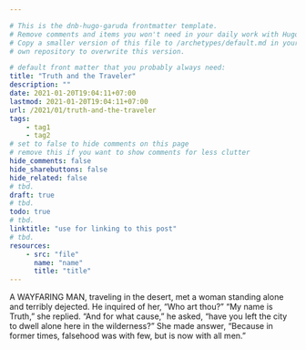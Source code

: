 ```yaml
---

# This is the dnb-hugo-garuda frontmatter template. 
# Remove comments and items you won't need in your daily work with Hugo.
# Copy a smaller version of this file to /archetypes/default.md in your
# own repository to overwrite this version.

# default front matter that you probably always need:
title: "Truth and the Traveler"
description: ""
date: 2021-01-20T19:04:11+07:00
lastmod: 2021-01-20T19:04:11+07:00
url: /2021/01/truth-and-the-traveler
tags:
    - tag1
    - tag2
# set to false to hide comments on this page
# remove this if you want to show comments for less clutter
hide_comments: false
hide_sharebuttons: false
hide_related: false
# tbd.
draft: true
# tbd.
todo: true
# tbd.
linktitle: "use for linking to this post"
# tbd.
resources:
    - src: "file"
      name: "name"
      title: "title"
---
```

A WAYFARING MAN, traveling in the desert, met a woman standing alone and terribly dejected. He inquired of her, “Who art thou?” “My name is Truth,” she replied. “And for what cause,” he asked, “have you left the city to dwell alone here in the wilderness?” She made answer, “Because in former times, falsehood was with few, but is now with all men.”
